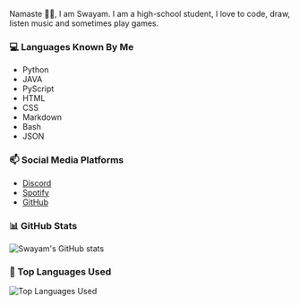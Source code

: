 Namaste 🙏🏻, I am Swayam. I am a high-school student, I love to code, draw, listen music and sometimes play games.

### 💻 Languages Known By Me
- Python
- JAVA
- PyScript
- HTML
- CSS
- Markdown
- Bash
- JSON

### 📫 Social Media Platforms
- [Discord](https://discord.com/users/808255522019999766)
- [Spotify](https://open.spotify.com/user/31wkqwzaxvitk7sgzklvcnm5sbtq?si=4XkJutdfRqSCdt3Qyc0ZzQ&utm_source=copy-link) 
- [GitHub](https://github.com/Swayam2245)

### 📊 GitHub Stats
![Swayam's GitHub stats](https://github-readme-stats.vercel.app/api?username=Swayam2245&show_icons=true&theme=radical)

### 📌 Top Languages Used
![Top Languages Used](https://github-readme-stats.vercel.app/api/top-langs/?username=Swayam2245&layout=compact)
